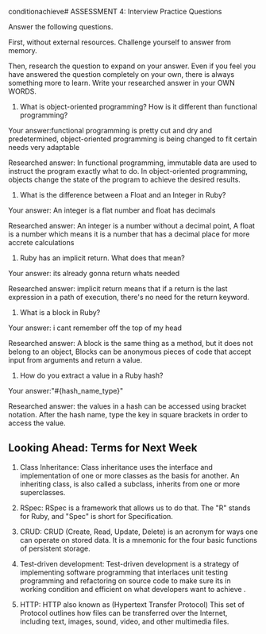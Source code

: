 conditionachieve# ASSESSMENT 4: Interview Practice Questions

Answer the following questions.

First, without external resources. Challenge yourself to answer from memory.

Then, research the question to expand on your answer. Even if you feel you have answered the question completely on your own, there is always something more to learn. Write your researched answer in your OWN WORDS.

1. What is object-oriented programming? How is it different than functional programming?

Your answer:functional programming is pretty cut and dry and predetermined, object-oriented programming is being changed to fit certain needs very adaptable  

Researched answer: In functional programming, immutable data are used to instruct the program exactly what to do. In object-oriented programming, objects change the state of the program to achieve the desired results.

1. What is the difference between a Float and an Integer in Ruby?

Your answer: An integer is a flat number and float has decimals

Researched answer: An integer is a number without a decimal point, A float is a  number which means it is a number that has a decimal place for more accrete calculations

1. Ruby has an implicit return. What does that mean?

Your answer: its already gonna return whats needed

Researched answer: implicit return means that if a return is the last expression in a path of execution, there's no need for the return keyword.

1. What is a block in Ruby?

Your answer: i cant remember off the top of my head

Researched answer: A block is the same thing as a method, but it does not belong to an object, Blocks can be anonymous pieces of code that accept input from arguments and return a value.

1. How do you extract a value in a Ruby hash?

Your answer:"#{hash_name_type}"

Researched answer:
 the values in a hash can be accessed using bracket notation. After the hash name, type the key in square brackets in order to access the value.

## Looking Ahead: Terms for Next Week

1. Class Inheritance: Class inheritance uses the interface and implementation of one or more classes as the basis for another. An inheriting class, is also called a subclass, inherits from one or more superclasses.

2. RSpec:
RSpec is a framework that allows us to do that. The "R" stands for Ruby, and "Spec" is short for Specification.

3. CRUD: CRUD (Create, Read, Update, Delete) is an acronym for ways one can operate on stored data. It is a mnemonic for the four basic functions of persistent storage.

4. Test-driven development: Test-driven development  is a strategy of implementing software programming that interlaces unit testing programming and refactoring on source code to make sure its in working condition and efficient on what developers want to achieve .

5. HTTP: HTTP also known as (Hypertext Transfer Protocol) This set of Protocol outlines how files can be transferred over the Internet, including text, images, sound, video, and other multimedia files.
